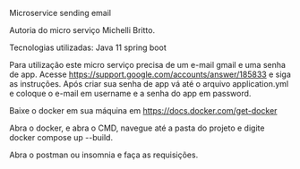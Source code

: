 Microservice sending email

Autoria do micro serviço Michelli Britto.

Tecnologias utilizadas:
  Java 11
  spring boot
  
Para utilização este micro serviço precisa de um e-mail gmail e uma senha de app.
Acesse https://support.google.com/accounts/answer/185833 e siga as instruções.
Após criar sua senha de app vá até o arquivo application.yml e coloque o e-mail em username e a senha do app em password.
  
Baixe o docker em sua máquina em https://docs.docker.com/get-docker

Abra o docker, e abra o CMD, navegue até a pasta do projeto e digite docker compose up --build.

Abra o postman ou insomnia e faça as requisições.


  
